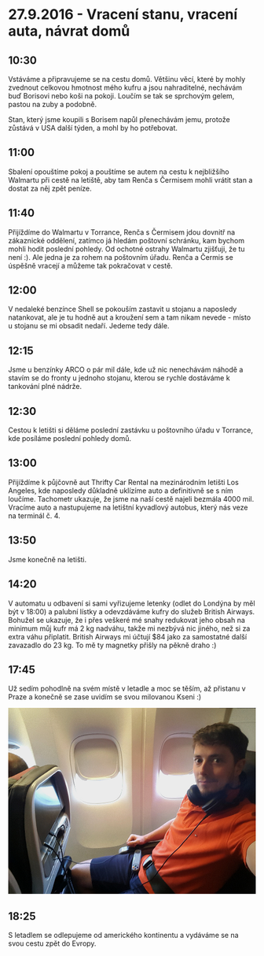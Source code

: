 # 27.9.2016 - Vracení stanu, vracení auta, návrat domů

## 10:30

Vstáváme a připravujeme se na cestu domů. Většinu věcí, které by mohly zvednout celkovou hmotnost mého kufru a jsou nahraditelné, nechávám buď Borisovi nebo koši na pokoji. Loučím se tak se sprchovým gelem, pastou na zuby a podobně.
 
Stan, který jsme koupili s Borisem napůl přenechávám jemu, protože zůstává v USA další týden, a mohl by ho potřebovat.

## 11:00

Sbalení opouštíme pokoj a pouštíme se autem na cestu k nejbližšího Walmartu při cestě na letiště, aby tam Renča s Čermisem mohli vrátit stan a dostat za něj zpět peníze.

## 11:40

Přijíždíme do Walmartu v Torrance, Renča s Čermisem jdou dovnitř na zákaznické oddělení, zatímco já hledám poštovní schránku, kam bychom mohli hodit poslední pohledy. Od ochotné ostrahy Walmartu zjišťuji, že tu není :). Ale jedna je za rohem na poštovním úřadu. Renča a Čermis se úspěšně vracejí a můžeme tak pokračovat v cestě.

## 12:00

V nedaleké benzínce Shell se pokouším zastavit u stojanu a naposledy natankovat, ale je tu hodně aut a kroužení sem a tam nikam nevede - místo u stojanu se mi obsadit nedaří. Jedeme tedy dále.

## 12:15

Jsme u benzínky ARCO o pár mil dále, kde už nic nenechávám náhodě a stavím se do fronty u jednoho stojanu, kterou se rychle dostáváme k tankování plné nádrže.

## 12:30

Cestou k letišti si děláme poslední zastávku u poštovního úřadu v Torrance, kde posíláme poslední pohledy domů.

## 13:00

Přijíždíme k půjčovně aut Thrifty Car Rental na mezinárodním letišti Los Angeles, kde naposledy důkladně uklízíme auto a definitivně se s ním loučíme. Tachometr ukazuje, že jsme na naší cestě najeli bezmála 4000 mil.
Vracíme auto a nastupujeme na letištní kyvadlový autobus, který nás veze na terminál č. 4.

## 13:50

Jsme konečně na letišti.

## 14:20

V automatu u odbavení si sami vyřizujeme letenky (odlet do Londýna by měl být v 18:00) a palubní lístky a odevzdáváme kufry do služeb British Airways. Bohužel se ukazuje, že i přes veškeré mé snahy redukovat jeho obsah na minimum můj kufr má 2 kg nadváhu, takže mi nezbývá nic jiného, než si za extra váhu připlatit. British Airways mi účtují $84 jako za samostatné další zavazadlo do 23 kg. To mě ty magnetky přišly na pěkně draho :)

## 17:45

Už sedím pohodlně na svém místě v letadle a moc se těším, až přistanu v Praze a konečně se zase uvidím se svou milovanou Kseni :)

![Usazený v letadle na svém místě](images/20160927/20160927_174613.jpg)

## 18:25

S letadlem se odlepujeme od amerického kontinentu a vydáváme se na svou cestu zpět do Evropy.
